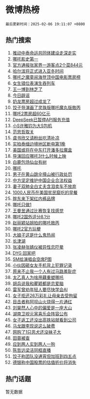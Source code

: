 # 微博热榜

`最后更新时间：2025-02-06 19:11:07 +0800`

## 热门搜索

1. [推动中泰命运共同体建设走深走实](https://m.weibo.cn/search?containerid=100103type%3D1%26t%3D10%26q%3D%23%E6%8E%A8%E5%8A%A8%E4%B8%AD%E6%B3%B0%E5%91%BD%E8%BF%90%E5%85%B1%E5%90%8C%E4%BD%93%E5%BB%BA%E8%AE%BE%E8%B5%B0%E6%B7%B1%E8%B5%B0%E5%AE%9E%23&stream_entry_id=51&isnewpage=1&extparam=seat%3D1%26q%3D%2523%25E6%258E%25A8%25E5%258A%25A8%25E4%25B8%25AD%25E6%25B3%25B0%25E5%2591%25BD%25E8%25BF%2590%25E5%2585%25B1%25E5%2590%258C%25E4%25BD%2593%25E5%25BB%25BA%25E8%25AE%25BE%25E8%25B5%25B0%25E6%25B7%25B1%25E8%25B5%25B0%25E5%25AE%259E%2523%26pos%3D0%26cate%3D10103%26filter_type%3Drealtimehot%26stream_entry_id%3D51%26c_type%3D51%26dgr%3D0%26display_time%3D1738840265%26pre_seqid%3D17388402656960112731552)
1. [哪吒影史第一](https://m.weibo.cn/search?containerid=100103type%3D1%26t%3D10%26q%3D%E5%93%AA%E5%90%92%E5%BD%B1%E5%8F%B2%E7%AC%AC%E4%B8%80&stream_entry_id=31&isnewpage=1&extparam=seat%3D1%26q%3D%25E5%2593%25AA%25E5%2590%2592%25E5%25BD%25B1%25E5%258F%25B2%25E7%25AC%25AC%25E4%25B8%2580%26filter_type%3Drealtimehot%26flag%3D16%26c_type%3D31%26pos%3D0%26cate%3D5001%26realpos%3D1%26band_rank%3D1%26stream_entry_id%3D31%26lcate%3D5001%26dgr%3D0%26display_time%3D1738840265%26pre_seqid%3D17388402656960112731552)
1. [官方通报张家界一游客点2个菜844元](https://m.weibo.cn/search?containerid=100103type%3D1%26t%3D10%26q%3D%23%E5%AE%98%E6%96%B9%E9%80%9A%E6%8A%A5%E5%BC%A0%E5%AE%B6%E7%95%8C%E4%B8%80%E6%B8%B8%E5%AE%A2%E7%82%B92%E4%B8%AA%E8%8F%9C844%E5%85%83%23&stream_entry_id=31&isnewpage=1&extparam=seat%3D1%26q%3D%2523%25E5%25AE%2598%25E6%2596%25B9%25E9%2580%259A%25E6%258A%25A5%25E5%25BC%25A0%25E5%25AE%25B6%25E7%2595%258C%25E4%25B8%2580%25E6%25B8%25B8%25E5%25AE%25A2%25E7%2582%25B92%25E4%25B8%25AA%25E8%258F%259C844%25E5%2585%2583%2523%26filter_type%3Drealtimehot%26flag%3D0%26c_type%3D31%26pos%3D1%26cate%3D5001%26realpos%3D2%26band_rank%3D2%26stream_entry_id%3D31%26lcate%3D5001%26dgr%3D0%26display_time%3D1738840265%26pre_seqid%3D17388402656960112731552)
1. [哈尔滨将正式进入亚冬时间](https://m.weibo.cn/search?containerid=100103type%3D1%26t%3D10%26q%3D%23%E5%93%88%E5%B0%94%E6%BB%A8%E5%B0%86%E6%AD%A3%E5%BC%8F%E8%BF%9B%E5%85%A5%E4%BA%9A%E5%86%AC%E6%97%B6%E9%97%B4%23&stream_entry_id=31&isnewpage=1&extparam=seat%3D1%26q%3D%2523%25E5%2593%2588%25E5%25B0%2594%25E6%25BB%25A8%25E5%25B0%2586%25E6%25AD%25A3%25E5%25BC%258F%25E8%25BF%259B%25E5%2585%25A5%25E4%25BA%259A%25E5%2586%25AC%25E6%2597%25B6%25E9%2597%25B4%2523%26filter_type%3Drealtimehot%26flag%3D0%26c_type%3D31%26pos%3D2%26cate%3D5001%26realpos%3D3%26band_rank%3D3%26stream_entry_id%3D31%26lcate%3D5001%26dgr%3D0%26display_time%3D1738840265%26pre_seqid%3D17388402656960112731552)
1. [哪吒之魔童闹海登顶中国电影票房榜](https://m.weibo.cn/search?containerid=100103type%3D1%26t%3D10%26q%3D%23%E5%93%AA%E5%90%92%E4%B9%8B%E9%AD%94%E7%AB%A5%E9%97%B9%E6%B5%B7%E7%99%BB%E9%A1%B6%E4%B8%AD%E5%9B%BD%E7%94%B5%E5%BD%B1%E7%A5%A8%E6%88%BF%E6%A6%9C%23&stream_entry_id=31&isnewpage=1&extparam=seat%3D1%26q%3D%2523%25E5%2593%25AA%25E5%2590%2592%25E4%25B9%258B%25E9%25AD%2594%25E7%25AB%25A5%25E9%2597%25B9%25E6%25B5%25B7%25E7%2599%25BB%25E9%25A1%25B6%25E4%25B8%25AD%25E5%259B%25BD%25E7%2594%25B5%25E5%25BD%25B1%25E7%25A5%25A8%25E6%2588%25BF%25E6%25A6%259C%2523%26filter_type%3Drealtimehot%26flag%3D16%26c_type%3D31%26pos%3D3%26cate%3D5001%26realpos%3D4%26band_rank%3D4%26stream_entry_id%3D31%26lcate%3D5001%26dgr%3D0%26display_time%3D1738840265%26pre_seqid%3D17388402656960112731552)
1. [女生错位表演生吞列车](https://m.weibo.cn/search?containerid=100103type%3D1%26t%3D10%26q%3D%23%E5%A5%B3%E7%94%9F%E9%94%99%E4%BD%8D%E8%A1%A8%E6%BC%94%E7%94%9F%E5%90%9E%E5%88%97%E8%BD%A6%23&stream_entry_id=31&isnewpage=1&extparam=seat%3D1%26q%3D%2523%25E5%25A5%25B3%25E7%2594%259F%25E9%2594%2599%25E4%25BD%258D%25E8%25A1%25A8%25E6%25BC%2594%25E7%2594%259F%25E5%2590%259E%25E5%2588%2597%25E8%25BD%25A6%2523%26filter_type%3Drealtimehot%26flag%3D0%26c_type%3D31%26pos%3D4%26cate%3D5001%26realpos%3D5%26band_rank%3D5%26stream_entry_id%3D31%26lcate%3D5001%26dgr%3D0%26display_time%3D1738840265%26pre_seqid%3D17388402656960112731552)
1. [王一博到林芝了](https://m.weibo.cn/search?containerid=100103type%3D1%26t%3D10%26q%3D%23%E7%8E%8B%E4%B8%80%E5%8D%9A%E5%88%B0%E6%9E%97%E8%8A%9D%E4%BA%86%23&stream_entry_id=31&isnewpage=1&extparam=seat%3D1%26q%3D%2523%25E7%258E%258B%25E4%25B8%2580%25E5%258D%259A%25E5%2588%25B0%25E6%259E%2597%25E8%258A%259D%25E4%25BA%2586%2523%26filter_type%3Drealtimehot%26flag%3D1%26c_type%3D31%26pos%3D5%26cate%3D5001%26realpos%3D6%26band_rank%3D6%26stream_entry_id%3D31%26lcate%3D5001%26dgr%3D0%26display_time%3D1738840265%26pre_seqid%3D17388402656960112731552)
1. [今日辟谣](https://m.weibo.cn/search?containerid=100103type%3D1%26t%3D10%26q%3D%23%E4%BB%8A%E6%97%A5%E8%BE%9F%E8%B0%A3%23&stream_entry_id=31&isnewpage=1&extparam=seat%3D1%26q%3D%2523%25E4%25BB%258A%25E6%2597%25A5%25E8%25BE%259F%25E8%25B0%25A3%2523%26filter_type%3Drealtimehot%26c_type%3D31%26pos%3D6%26lcate%3D5001%26is_ad_pos%3D1%26band_rank%3D7%26cate%3D5001%26stream_entry_id%3D31%26adid%3D275497%26dgr%3D0%26display_time%3D1738840265%26pre_seqid%3D17388402656960112731552)
1. [奶龙票房超过成龙了](https://m.weibo.cn/search?containerid=100103type%3D1%26t%3D10%26q%3D%E5%A5%B6%E9%BE%99%E7%A5%A8%E6%88%BF%E8%B6%85%E8%BF%87%E6%88%90%E9%BE%99%E4%BA%86&stream_entry_id=31&isnewpage=1&extparam=seat%3D1%26q%3D%25E5%25A5%25B6%25E9%25BE%2599%25E7%25A5%25A8%25E6%2588%25BF%25E8%25B6%2585%25E8%25BF%2587%25E6%2588%2590%25E9%25BE%2599%25E4%25BA%2586%26filter_type%3Drealtimehot%26flag%3D2%26c_type%3D31%26pos%3D7%26cate%3D5001%26realpos%3D7%26band_rank%3D7%26stream_entry_id%3D31%26lcate%3D5001%26dgr%3D0%26display_time%3D1738840265%26pre_seqid%3D17388402656960112731552)
1. [饺子导演画了灵珠版哪吒魔丸版敖丙](https://m.weibo.cn/search?containerid=100103type%3D1%26t%3D10%26q%3D%23%E9%A5%BA%E5%AD%90%E5%AF%BC%E6%BC%94%E7%94%BB%E4%BA%86%E7%81%B5%E7%8F%A0%E7%89%88%E5%93%AA%E5%90%92%E9%AD%94%E4%B8%B8%E7%89%88%E6%95%96%E4%B8%99%23&stream_entry_id=31&isnewpage=1&extparam=seat%3D1%26q%3D%2523%25E9%25A5%25BA%25E5%25AD%2590%25E5%25AF%25BC%25E6%25BC%2594%25E7%2594%25BB%25E4%25BA%2586%25E7%2581%25B5%25E7%258F%25A0%25E7%2589%2588%25E5%2593%25AA%25E5%2590%2592%25E9%25AD%2594%25E4%25B8%25B8%25E7%2589%2588%25E6%2595%2596%25E4%25B8%2599%2523%26filter_type%3Drealtimehot%26flag%3D1%26c_type%3D31%26pos%3D8%26cate%3D5001%26realpos%3D8%26band_rank%3D8%26stream_entry_id%3D31%26lcate%3D5001%26dgr%3D0%26display_time%3D1738840265%26pre_seqid%3D17388402656960112731552)
1. [哪吒2票房超60亿元](https://m.weibo.cn/search?containerid=100103type%3D1%26t%3D10%26q%3D%23%E5%93%AA%E5%90%922%E7%A5%A8%E6%88%BF%E8%B6%8560%E4%BA%BF%E5%85%83%23&stream_entry_id=31&isnewpage=1&extparam=seat%3D1%26q%3D%2523%25E5%2593%25AA%25E5%2590%25922%25E7%25A5%25A8%25E6%2588%25BF%25E8%25B6%258560%25E4%25BA%25BF%25E5%2585%2583%2523%26filter_type%3Drealtimehot%26flag%3D1%26c_type%3D31%26pos%3D9%26cate%3D5001%26realpos%3D9%26band_rank%3D9%26stream_entry_id%3D31%26lcate%3D5001%26dgr%3D0%26display_time%3D1738840265%26pre_seqid%3D17388402656960112731552)
1. [DeepSeek已暂停API服务充值](https://m.weibo.cn/search?containerid=100103type%3D1%26t%3D10%26q%3D%23DeepSeek%E5%B7%B2%E6%9A%82%E5%81%9CAPI%E6%9C%8D%E5%8A%A1%E5%85%85%E5%80%BC%23&stream_entry_id=31&isnewpage=1&extparam=seat%3D1%26q%3D%2523DeepSeek%25E5%25B7%25B2%25E6%259A%2582%25E5%2581%259CAPI%25E6%259C%258D%25E5%258A%25A1%25E5%2585%2585%25E5%2580%25BC%2523%26filter_type%3Drealtimehot%26flag%3D1%26c_type%3D31%26pos%3D10%26cate%3D5001%26realpos%3D10%26band_rank%3D10%26stream_entry_id%3D31%26lcate%3D5001%26dgr%3D0%26display_time%3D1738840265%26pre_seqid%3D17388402656960112731552)
1. [小S许雅钧为大S包机](https://m.weibo.cn/search?containerid=100103type%3D1%26t%3D10%26q%3D%23%E5%B0%8FS%E8%AE%B8%E9%9B%85%E9%92%A7%E4%B8%BA%E5%A4%A7S%E5%8C%85%E6%9C%BA%23&stream_entry_id=31&isnewpage=1&extparam=seat%3D1%26q%3D%2523%25E5%25B0%258FS%25E8%25AE%25B8%25E9%259B%2585%25E9%2592%25A7%25E4%25B8%25BA%25E5%25A4%25A7S%25E5%258C%2585%25E6%259C%25BA%2523%26filter_type%3Drealtimehot%26flag%3D0%26c_type%3D31%26pos%3D11%26cate%3D5001%26realpos%3D11%26band_rank%3D11%26stream_entry_id%3D31%26lcate%3D5001%26dgr%3D0%26display_time%3D1738840265%26pre_seqid%3D17388402656960112731552)
1. [范思哲取关](https://m.weibo.cn/search?containerid=100103type%3D1%26t%3D10%26q%3D%E8%8C%83%E6%80%9D%E5%93%B2%E5%8F%96%E5%85%B3&stream_entry_id=31&isnewpage=1&extparam=seat%3D1%26q%3D%25E8%258C%2583%25E6%2580%259D%25E5%2593%25B2%25E5%258F%2596%25E5%2585%25B3%26filter_type%3Drealtimehot%26flag%3D1%26c_type%3D31%26pos%3D12%26cate%3D5001%26realpos%3D12%26band_rank%3D12%26stream_entry_id%3D31%26lcate%3D5001%26dgr%3D0%26display_time%3D1738840265%26pre_seqid%3D17388402656960112731552)
1. [虞书欣又请粉丝吃清补凉](https://m.weibo.cn/search?containerid=100103type%3D1%26t%3D10%26q%3D%23%E8%99%9E%E4%B9%A6%E6%AC%A3%E5%8F%88%E8%AF%B7%E7%B2%89%E4%B8%9D%E5%90%83%E6%B8%85%E8%A1%A5%E5%87%89%23&stream_entry_id=31&isnewpage=1&extparam=seat%3D1%26q%3D%2523%25E8%2599%259E%25E4%25B9%25A6%25E6%25AC%25A3%25E5%258F%2588%25E8%25AF%25B7%25E7%25B2%2589%25E4%25B8%259D%25E5%2590%2583%25E6%25B8%2585%25E8%25A1%25A5%25E5%2587%2589%2523%26filter_type%3Drealtimehot%26flag%3D1%26c_type%3D31%26pos%3D13%26cate%3D5001%26realpos%3D13%26band_rank%3D13%26stream_entry_id%3D31%26lcate%3D5001%26dgr%3D0%26display_time%3D1738840265%26pre_seqid%3D17388402656960112731552)
1. [实拍泰缅边境地区断电第1晚](https://m.weibo.cn/search?containerid=100103type%3D1%26t%3D10%26q%3D%23%E5%AE%9E%E6%8B%8D%E6%B3%B0%E7%BC%85%E8%BE%B9%E5%A2%83%E5%9C%B0%E5%8C%BA%E6%96%AD%E7%94%B5%E7%AC%AC1%E6%99%9A%23&stream_entry_id=31&isnewpage=1&extparam=seat%3D1%26q%3D%2523%25E5%25AE%259E%25E6%258B%258D%25E6%25B3%25B0%25E7%25BC%2585%25E8%25BE%25B9%25E5%25A2%2583%25E5%259C%25B0%25E5%258C%25BA%25E6%2596%25AD%25E7%2594%25B5%25E7%25AC%25AC1%25E6%2599%259A%2523%26filter_type%3Drealtimehot%26flag%3D0%26c_type%3D31%26pos%3D14%26cate%3D5001%26realpos%3D14%26band_rank%3D14%26stream_entry_id%3D31%26lcate%3D5001%26dgr%3D0%26display_time%3D1738840265%26pre_seqid%3D17388402656960112731552)
1. [美国或将在中东打开潘多拉魔盒](https://m.weibo.cn/search?containerid=100103type%3D1%26t%3D10%26q%3D%23%E7%BE%8E%E5%9B%BD%E6%88%96%E5%B0%86%E5%9C%A8%E4%B8%AD%E4%B8%9C%E6%89%93%E5%BC%80%E6%BD%98%E5%A4%9A%E6%8B%89%E9%AD%94%E7%9B%92%23&stream_entry_id=31&isnewpage=1&extparam=seat%3D1%26q%3D%2523%25E7%25BE%258E%25E5%259B%25BD%25E6%2588%2596%25E5%25B0%2586%25E5%259C%25A8%25E4%25B8%25AD%25E4%25B8%259C%25E6%2589%2593%25E5%25BC%2580%25E6%25BD%2598%25E5%25A4%259A%25E6%258B%2589%25E9%25AD%2594%25E7%259B%2592%2523%26filter_type%3Drealtimehot%26flag%3D0%26c_type%3D31%26pos%3D15%26cate%3D5001%26realpos%3D15%26band_rank%3D15%26stream_entry_id%3D31%26lcate%3D5001%26dgr%3D0%26display_time%3D1738840265%26pre_seqid%3D17388402656960112731552)
1. [导演回应哪吒3什么时候上映](https://m.weibo.cn/search?containerid=100103type%3D1%26t%3D10%26q%3D%23%E5%AF%BC%E6%BC%94%E5%9B%9E%E5%BA%94%E5%93%AA%E5%90%923%E4%BB%80%E4%B9%88%E6%97%B6%E5%80%99%E4%B8%8A%E6%98%A0%23&stream_entry_id=31&isnewpage=1&extparam=seat%3D1%26q%3D%2523%25E5%25AF%25BC%25E6%25BC%2594%25E5%259B%259E%25E5%25BA%2594%25E5%2593%25AA%25E5%2590%25923%25E4%25BB%2580%25E4%25B9%2588%25E6%2597%25B6%25E5%2580%2599%25E4%25B8%258A%25E6%2598%25A0%2523%26filter_type%3Drealtimehot%26flag%3D0%26c_type%3D31%26pos%3D16%26cate%3D5001%26realpos%3D16%26band_rank%3D16%26stream_entry_id%3D31%26lcate%3D5001%26dgr%3D0%26display_time%3D1738840265%26pre_seqid%3D17388402656960112731552)
1. [白鹿包场仙台有树](https://m.weibo.cn/search?containerid=100103type%3D1%26t%3D10%26q%3D%23%E7%99%BD%E9%B9%BF%E5%8C%85%E5%9C%BA%E4%BB%99%E5%8F%B0%E6%9C%89%E6%A0%91%23&stream_entry_id=31&isnewpage=1&extparam=seat%3D1%26q%3D%2523%25E7%2599%25BD%25E9%25B9%25BF%25E5%258C%2585%25E5%259C%25BA%25E4%25BB%2599%25E5%258F%25B0%25E6%259C%2589%25E6%25A0%2591%2523%26filter_type%3Drealtimehot%26flag%3D1%26c_type%3D31%26pos%3D17%26cate%3D5001%26realpos%3D17%26band_rank%3D17%26stream_entry_id%3D31%26lcate%3D5001%26dgr%3D0%26display_time%3D1738840265%26pre_seqid%3D17388402656960112731552)
1. [哪吒](https://m.weibo.cn/search?containerid=100103type%3D1%26t%3D10%26q%3D%E5%93%AA%E5%90%92&stream_entry_id=31&isnewpage=1&extparam=seat%3D1%26q%3D%25E5%2593%25AA%25E5%2590%2592%26filter_type%3Drealtimehot%26flag%3D1%26c_type%3D31%26pos%3D18%26cate%3D5001%26realpos%3D18%26band_rank%3D18%26stream_entry_id%3D31%26lcate%3D5001%26dgr%3D0%26display_time%3D1738840265%26pre_seqid%3D17388402656960112731552)
1. [男子在黄山跳伞撞山被行政处罚](https://m.weibo.cn/search?containerid=100103type%3D1%26t%3D10%26q%3D%23%E7%94%B7%E5%AD%90%E5%9C%A8%E9%BB%84%E5%B1%B1%E8%B7%B3%E4%BC%9E%E6%92%9E%E5%B1%B1%E8%A2%AB%E8%A1%8C%E6%94%BF%E5%A4%84%E7%BD%9A%23&stream_entry_id=31&isnewpage=1&extparam=seat%3D1%26q%3D%2523%25E7%2594%25B7%25E5%25AD%2590%25E5%259C%25A8%25E9%25BB%2584%25E5%25B1%25B1%25E8%25B7%25B3%25E4%25BC%259E%25E6%2592%259E%25E5%25B1%25B1%25E8%25A2%25AB%25E8%25A1%258C%25E6%2594%25BF%25E5%25A4%2584%25E7%25BD%259A%2523%26filter_type%3Drealtimehot%26flag%3D1%26c_type%3D31%26pos%3D19%26cate%3D5001%26realpos%3D19%26band_rank%3D19%26stream_entry_id%3D31%26lcate%3D5001%26dgr%3D0%26display_time%3D1738840265%26pre_seqid%3D17388402656960112731552)
1. [中方坚定维护中国企业合法权益](https://m.weibo.cn/search?containerid=100103type%3D1%26t%3D10%26q%3D%23%E4%B8%AD%E6%96%B9%E5%9D%9A%E5%AE%9A%E7%BB%B4%E6%8A%A4%E4%B8%AD%E5%9B%BD%E4%BC%81%E4%B8%9A%E5%90%88%E6%B3%95%E6%9D%83%E7%9B%8A%23&stream_entry_id=31&isnewpage=1&extparam=seat%3D1%26q%3D%2523%25E4%25B8%25AD%25E6%2596%25B9%25E5%259D%259A%25E5%25AE%259A%25E7%25BB%25B4%25E6%258A%25A4%25E4%25B8%25AD%25E5%259B%25BD%25E4%25BC%2581%25E4%25B8%259A%25E5%2590%2588%25E6%25B3%2595%25E6%259D%2583%25E7%259B%258A%2523%26filter_type%3Drealtimehot%26flag%3D1%26c_type%3D31%26pos%3D20%26cate%3D5001%26realpos%3D20%26band_rank%3D20%26stream_entry_id%3D31%26lcate%3D5001%26dgr%3D0%26display_time%3D1738840265%26pre_seqid%3D17388402656960112731552)
1. [妻子双肺全白丈夫含泪卖车不放弃](https://m.weibo.cn/search?containerid=100103type%3D1%26t%3D10%26q%3D%23%E5%A6%BB%E5%AD%90%E5%8F%8C%E8%82%BA%E5%85%A8%E7%99%BD%E4%B8%88%E5%A4%AB%E5%90%AB%E6%B3%AA%E5%8D%96%E8%BD%A6%E4%B8%8D%E6%94%BE%E5%BC%83%23&stream_entry_id=31&isnewpage=1&extparam=seat%3D1%26q%3D%2523%25E5%25A6%25BB%25E5%25AD%2590%25E5%258F%258C%25E8%2582%25BA%25E5%2585%25A8%25E7%2599%25BD%25E4%25B8%2588%25E5%25A4%25AB%25E5%2590%25AB%25E6%25B3%25AA%25E5%258D%2596%25E8%25BD%25A6%25E4%25B8%258D%25E6%2594%25BE%25E5%25BC%2583%2523%26filter_type%3Drealtimehot%26flag%3D0%26c_type%3D31%26pos%3D21%26cate%3D5001%26realpos%3D21%26band_rank%3D21%26stream_entry_id%3D31%26lcate%3D5001%26dgr%3D0%26display_time%3D1738840265%26pre_seqid%3D17388402656960112731552)
1. [1000人民币在美国贫民窟吃的早餐](https://m.weibo.cn/search?containerid=100103type%3D1%26t%3D10%26q%3D1000%E4%BA%BA%E6%B0%91%E5%B8%81%E5%9C%A8%E7%BE%8E%E5%9B%BD%E8%B4%AB%E6%B0%91%E7%AA%9F%E5%90%83%E7%9A%84%E6%97%A9%E9%A4%90&stream_entry_id=31&isnewpage=1&extparam=seat%3D1%26q%3D1000%25E4%25BA%25BA%25E6%25B0%2591%25E5%25B8%2581%25E5%259C%25A8%25E7%25BE%258E%25E5%259B%25BD%25E8%25B4%25AB%25E6%25B0%2591%25E7%25AA%259F%25E5%2590%2583%25E7%259A%2584%25E6%2597%25A9%25E9%25A4%2590%26filter_type%3Drealtimehot%26flag%3D0%26c_type%3D31%26pos%3D22%26cate%3D5001%26realpos%3D22%26band_rank%3D22%26stream_entry_id%3D31%26lcate%3D5001%26dgr%3D0%26display_time%3D1738840265%26pre_seqid%3D17388402656960112731552)
1. [胖东来下架红内裤品牌](https://m.weibo.cn/search?containerid=100103type%3D1%26t%3D10%26q%3D%23%E8%83%96%E4%B8%9C%E6%9D%A5%E4%B8%8B%E6%9E%B6%E7%BA%A2%E5%86%85%E8%A3%A4%E5%93%81%E7%89%8C%23&stream_entry_id=31&isnewpage=1&extparam=seat%3D1%26q%3D%2523%25E8%2583%2596%25E4%25B8%259C%25E6%259D%25A5%25E4%25B8%258B%25E6%259E%25B6%25E7%25BA%25A2%25E5%2586%2585%25E8%25A3%25A4%25E5%2593%2581%25E7%2589%258C%2523%26filter_type%3Drealtimehot%26flag%3D0%26c_type%3D31%26pos%3D23%26cate%3D5001%26realpos%3D23%26band_rank%3D23%26stream_entry_id%3D31%26lcate%3D5001%26dgr%3D0%26display_time%3D1738840265%26pre_seqid%3D17388402656960112731552)
1. [哪吒只做1](https://m.weibo.cn/search?containerid=100103type%3D1%26t%3D10%26q%3D%E5%93%AA%E5%90%92%E5%8F%AA%E5%81%9A1&stream_entry_id=31&isnewpage=1&extparam=seat%3D1%26q%3D%25E5%2593%25AA%25E5%2590%2592%25E5%258F%25AA%25E5%2581%259A1%26filter_type%3Drealtimehot%26flag%3D0%26c_type%3D31%26pos%3D24%26cate%3D5001%26realpos%3D24%26band_rank%3D24%26stream_entry_id%3D31%26lcate%3D5001%26dgr%3D0%26display_time%3D1738840265%26pre_seqid%3D17388402656960112731552)
1. [王曼昱通过比赛恢复找感觉](https://m.weibo.cn/search?containerid=100103type%3D1%26t%3D10%26q%3D%23%E7%8E%8B%E6%9B%BC%E6%98%B1%E9%80%9A%E8%BF%87%E6%AF%94%E8%B5%9B%E6%81%A2%E5%A4%8D%E6%89%BE%E6%84%9F%E8%A7%89%23&stream_entry_id=31&isnewpage=1&extparam=seat%3D1%26q%3D%2523%25E7%258E%258B%25E6%259B%25BC%25E6%2598%25B1%25E9%2580%259A%25E8%25BF%2587%25E6%25AF%2594%25E8%25B5%259B%25E6%2581%25A2%25E5%25A4%258D%25E6%2589%25BE%25E6%2584%259F%25E8%25A7%2589%2523%26filter_type%3Drealtimehot%26flag%3D0%26c_type%3D31%26pos%3D25%26cate%3D5001%26realpos%3D25%26band_rank%3D25%26stream_entry_id%3D31%26lcate%3D5001%26dgr%3D0%26display_time%3D1738840265%26pre_seqid%3D17388402656960112731552)
1. [哪吒2国外评分8.1分](https://m.weibo.cn/search?containerid=100103type%3D1%26t%3D10%26q%3D%23%E5%93%AA%E5%90%922%E5%9B%BD%E5%A4%96%E8%AF%84%E5%88%868.1%E5%88%86%23&stream_entry_id=31&isnewpage=1&extparam=seat%3D1%26q%3D%2523%25E5%2593%25AA%25E5%2590%25922%25E5%259B%25BD%25E5%25A4%2596%25E8%25AF%2584%25E5%2588%25868.1%25E5%2588%2586%2523%26filter_type%3Drealtimehot%26flag%3D1%26c_type%3D31%26pos%3D26%26cate%3D5001%26realpos%3D26%26band_rank%3D26%26stream_entry_id%3D31%26lcate%3D5001%26dgr%3D0%26display_time%3D1738840265%26pre_seqid%3D17388402656960112731552)
1. [赵丽颖站姐拍的哪吒敖丙](https://m.weibo.cn/search?containerid=100103type%3D1%26t%3D10%26q%3D%23%E8%B5%B5%E4%B8%BD%E9%A2%96%E7%AB%99%E5%A7%90%E6%8B%8D%E7%9A%84%E5%93%AA%E5%90%92%E6%95%96%E4%B8%99%23&stream_entry_id=31&isnewpage=1&extparam=seat%3D1%26q%3D%2523%25E8%25B5%25B5%25E4%25B8%25BD%25E9%25A2%2596%25E7%25AB%2599%25E5%25A7%2590%25E6%258B%258D%25E7%259A%2584%25E5%2593%25AA%25E5%2590%2592%25E6%2595%2596%25E4%25B8%2599%2523%26filter_type%3Drealtimehot%26flag%3D1%26c_type%3D31%26pos%3D27%26cate%3D5001%26realpos%3D27%26band_rank%3D27%26stream_entry_id%3D31%26lcate%3D5001%26dgr%3D0%26display_time%3D1738840265%26pre_seqid%3D17388402656960112731552)
1. [哪吒2官方玩梗](https://m.weibo.cn/search?containerid=100103type%3D1%26t%3D10%26q%3D%23%E5%93%AA%E5%90%922%E5%AE%98%E6%96%B9%E7%8E%A9%E6%A2%97%23&stream_entry_id=31&isnewpage=1&extparam=seat%3D1%26q%3D%2523%25E5%2593%25AA%25E5%2590%25922%25E5%25AE%2598%25E6%2596%25B9%25E7%258E%25A9%25E6%25A2%2597%2523%26filter_type%3Drealtimehot%26flag%3D0%26c_type%3D31%26pos%3D28%26cate%3D5001%26realpos%3D28%26band_rank%3D28%26stream_entry_id%3D31%26lcate%3D5001%26dgr%3D0%26display_time%3D1738840265%26pre_seqid%3D17388402656960112731552)
1. [大娘子这是什么鬼热闹](https://m.weibo.cn/search?containerid=100103type%3D1%26t%3D10%26q%3D%E5%A4%A7%E5%A8%98%E5%AD%90%E8%BF%99%E6%98%AF%E4%BB%80%E4%B9%88%E9%AC%BC%E7%83%AD%E9%97%B9&stream_entry_id=31&isnewpage=1&extparam=seat%3D1%26q%3D%25E5%25A4%25A7%25E5%25A8%2598%25E5%25AD%2590%25E8%25BF%2599%25E6%2598%25AF%25E4%25BB%2580%25E4%25B9%2588%25E9%25AC%25BC%25E7%2583%25AD%25E9%2597%25B9%26filter_type%3Drealtimehot%26flag%3D1%26c_type%3D31%26pos%3D29%26cate%3D5001%26realpos%3D29%26band_rank%3D29%26stream_entry_id%3D31%26lcate%3D5001%26dgr%3D0%26display_time%3D1738840265%26pre_seqid%3D17388402656960112731552)
1. [长津湖](https://m.weibo.cn/search?containerid=100103type%3D1%26t%3D10%26q%3D%E9%95%BF%E6%B4%A5%E6%B9%96&stream_entry_id=31&isnewpage=1&extparam=seat%3D1%26q%3D%25E9%2595%25BF%25E6%25B4%25A5%25E6%25B9%2596%26filter_type%3Drealtimehot%26flag%3D0%26c_type%3D31%26pos%3D30%26cate%3D5001%26realpos%3D30%26band_rank%3D30%26stream_entry_id%3D31%26lcate%3D5001%26dgr%3D0%26display_time%3D1738840265%26pre_seqid%3D17388402656960112731552)
1. [张凌赫张婧仪被异性恋吓晕](https://m.weibo.cn/search?containerid=100103type%3D1%26t%3D10%26q%3D%23%E5%BC%A0%E5%87%8C%E8%B5%AB%E5%BC%A0%E5%A9%A7%E4%BB%AA%E8%A2%AB%E5%BC%82%E6%80%A7%E6%81%8B%E5%90%93%E6%99%95%23&stream_entry_id=31&isnewpage=1&extparam=seat%3D1%26q%3D%2523%25E5%25BC%25A0%25E5%2587%258C%25E8%25B5%25AB%25E5%25BC%25A0%25E5%25A9%25A7%25E4%25BB%25AA%25E8%25A2%25AB%25E5%25BC%2582%25E6%2580%25A7%25E6%2581%258B%25E5%2590%2593%25E6%2599%2595%2523%26filter_type%3Drealtimehot%26flag%3D0%26c_type%3D31%26pos%3D31%26cate%3D5001%26realpos%3D31%26band_rank%3D31%26stream_entry_id%3D31%26lcate%3D5001%26dgr%3D0%26display_time%3D1738840265%26pre_seqid%3D17388402656960112731552)
1. [DYG 回家吧](https://m.weibo.cn/search?containerid=100103type%3D1%26t%3D10%26q%3DDYG+%E5%9B%9E%E5%AE%B6%E5%90%A7&stream_entry_id=31&isnewpage=1&extparam=seat%3D1%26q%3DDYG%2520%25E5%259B%259E%25E5%25AE%25B6%25E5%2590%25A7%26filter_type%3Drealtimehot%26flag%3D1%26c_type%3D31%26pos%3D32%26cate%3D5001%26realpos%3D32%26band_rank%3D32%26stream_entry_id%3D31%26lcate%3D5001%26dgr%3D0%26display_time%3D1738840265%26pre_seqid%3D17388402656960112731552)
1. [SM给演唱会空席P图](https://m.weibo.cn/search?containerid=100103type%3D1%26t%3D10%26q%3D%23SM%E7%BB%99%E6%BC%94%E5%94%B1%E4%BC%9A%E7%A9%BA%E5%B8%ADP%E5%9B%BE%23&stream_entry_id=31&isnewpage=1&extparam=seat%3D1%26q%3D%2523SM%25E7%25BB%2599%25E6%25BC%2594%25E5%2594%25B1%25E4%25BC%259A%25E7%25A9%25BA%25E5%25B8%25ADP%25E5%259B%25BE%2523%26filter_type%3Drealtimehot%26flag%3D1%26c_type%3D31%26pos%3D33%26cate%3D5001%26realpos%3D33%26band_rank%3D33%26stream_entry_id%3D31%26lcate%3D5001%26dgr%3D0%26display_time%3D1738840265%26pre_seqid%3D17388402656960112731552)
1. [小伙因砸女友手机背上犯罪记录](https://m.weibo.cn/search?containerid=100103type%3D1%26t%3D10%26q%3D%23%E5%B0%8F%E4%BC%99%E5%9B%A0%E7%A0%B8%E5%A5%B3%E5%8F%8B%E6%89%8B%E6%9C%BA%E8%83%8C%E4%B8%8A%E7%8A%AF%E7%BD%AA%E8%AE%B0%E5%BD%95%23&stream_entry_id=31&isnewpage=1&extparam=seat%3D1%26q%3D%2523%25E5%25B0%258F%25E4%25BC%2599%25E5%259B%25A0%25E7%25A0%25B8%25E5%25A5%25B3%25E5%258F%258B%25E6%2589%258B%25E6%259C%25BA%25E8%2583%258C%25E4%25B8%258A%25E7%258A%25AF%25E7%25BD%25AA%25E8%25AE%25B0%25E5%25BD%2595%2523%26filter_type%3Drealtimehot%26flag%3D0%26c_type%3D31%26pos%3D34%26cate%3D5001%26realpos%3D34%26band_rank%3D34%26stream_entry_id%3D31%26lcate%3D5001%26dgr%3D0%26display_time%3D1738840265%26pre_seqid%3D17388402656960112731552)
1. [原来不止我一个人有过马路羞耻症](https://m.weibo.cn/search?containerid=100103type%3D1%26t%3D10%26q%3D%23%E5%8E%9F%E6%9D%A5%E4%B8%8D%E6%AD%A2%E6%88%91%E4%B8%80%E4%B8%AA%E4%BA%BA%E6%9C%89%E8%BF%87%E9%A9%AC%E8%B7%AF%E7%BE%9E%E8%80%BB%E7%97%87%23&stream_entry_id=31&isnewpage=1&extparam=seat%3D1%26q%3D%2523%25E5%258E%259F%25E6%259D%25A5%25E4%25B8%258D%25E6%25AD%25A2%25E6%2588%2591%25E4%25B8%2580%25E4%25B8%25AA%25E4%25BA%25BA%25E6%259C%2589%25E8%25BF%2587%25E9%25A9%25AC%25E8%25B7%25AF%25E7%25BE%259E%25E8%2580%25BB%25E7%2597%2587%2523%26filter_type%3Drealtimehot%26flag%3D1%26c_type%3D31%26pos%3D35%26cate%3D5001%26realpos%3D35%26band_rank%3D35%26stream_entry_id%3D31%26lcate%3D5001%26dgr%3D0%26display_time%3D1738840265%26pre_seqid%3D17388402656960112731552)
1. [太乙真人为啥用藕重塑哪吒](https://m.weibo.cn/search?containerid=100103type%3D1%26t%3D10%26q%3D%23%E5%A4%AA%E4%B9%99%E7%9C%9F%E4%BA%BA%E4%B8%BA%E5%95%A5%E7%94%A8%E8%97%95%E9%87%8D%E5%A1%91%E5%93%AA%E5%90%92%23&stream_entry_id=31&isnewpage=1&extparam=seat%3D1%26q%3D%2523%25E5%25A4%25AA%25E4%25B9%2599%25E7%259C%259F%25E4%25BA%25BA%25E4%25B8%25BA%25E5%2595%25A5%25E7%2594%25A8%25E8%2597%2595%25E9%2587%258D%25E5%25A1%2591%25E5%2593%25AA%25E5%2590%2592%2523%26filter_type%3Drealtimehot%26flag%3D1%26c_type%3D31%26pos%3D36%26cate%3D5001%26realpos%3D36%26band_rank%3D36%26stream_entry_id%3D31%26lcate%3D5001%26dgr%3D0%26display_time%3D1738840265%26pre_seqid%3D17388402656960112731552)
1. [胡兵说我和瞿颖都是恋爱脑](https://m.weibo.cn/search?containerid=100103type%3D1%26t%3D10%26q%3D%E8%83%A1%E5%85%B5%E8%AF%B4%E6%88%91%E5%92%8C%E7%9E%BF%E9%A2%96%E9%83%BD%E6%98%AF%E6%81%8B%E7%88%B1%E8%84%91&stream_entry_id=31&isnewpage=1&extparam=seat%3D1%26q%3D%25E8%2583%25A1%25E5%2585%25B5%25E8%25AF%25B4%25E6%2588%2591%25E5%2592%258C%25E7%259E%25BF%25E9%25A2%2596%25E9%2583%25BD%25E6%2598%25AF%25E6%2581%258B%25E7%2588%25B1%25E8%2584%2591%26filter_type%3Drealtimehot%26flag%3D0%26c_type%3D31%26pos%3D37%26cate%3D5001%26realpos%3D37%26band_rank%3D37%26stream_entry_id%3D31%26lcate%3D5001%26dgr%3D0%26display_time%3D1738840265%26pre_seqid%3D17388402656960112731552)
1. [雷军曾劝年轻人要尽快学会AI](https://m.weibo.cn/search?containerid=100103type%3D1%26t%3D10%26q%3D%23%E9%9B%B7%E5%86%9B%E6%9B%BE%E5%8A%9D%E5%B9%B4%E8%BD%BB%E4%BA%BA%E8%A6%81%E5%B0%BD%E5%BF%AB%E5%AD%A6%E4%BC%9AAI%23&stream_entry_id=31&isnewpage=1&extparam=seat%3D1%26q%3D%2523%25E9%259B%25B7%25E5%2586%259B%25E6%259B%25BE%25E5%258A%259D%25E5%25B9%25B4%25E8%25BD%25BB%25E4%25BA%25BA%25E8%25A6%2581%25E5%25B0%25BD%25E5%25BF%25AB%25E5%25AD%25A6%25E4%25BC%259AAI%2523%26filter_type%3Drealtimehot%26flag%3D0%26c_type%3D31%26pos%3D38%26cate%3D5001%26realpos%3D38%26band_rank%3D38%26stream_entry_id%3D31%26lcate%3D5001%26dgr%3D0%26display_time%3D1738840265%26pre_seqid%3D17388402656960112731552)
1. [女子拒还26万彩礼让母亲去受拘留](https://m.weibo.cn/search?containerid=100103type%3D1%26t%3D10%26q%3D%23%E5%A5%B3%E5%AD%90%E6%8B%92%E8%BF%9826%E4%B8%87%E5%BD%A9%E7%A4%BC%E8%AE%A9%E6%AF%8D%E4%BA%B2%E5%8E%BB%E5%8F%97%E6%8B%98%E7%95%99%23&stream_entry_id=31&isnewpage=1&extparam=seat%3D1%26q%3D%2523%25E5%25A5%25B3%25E5%25AD%2590%25E6%258B%2592%25E8%25BF%259826%25E4%25B8%2587%25E5%25BD%25A9%25E7%25A4%25BC%25E8%25AE%25A9%25E6%25AF%258D%25E4%25BA%25B2%25E5%258E%25BB%25E5%258F%2597%25E6%258B%2598%25E7%2595%2599%2523%26filter_type%3Drealtimehot%26flag%3D0%26c_type%3D31%26pos%3D39%26cate%3D5001%26realpos%3D39%26band_rank%3D39%26stream_entry_id%3D31%26lcate%3D5001%26dgr%3D0%26display_time%3D1738840265%26pre_seqid%3D17388402656960112731552)
1. [目击者称阿坝山火烧得一片通红](https://m.weibo.cn/search?containerid=100103type%3D1%26t%3D10%26q%3D%23%E7%9B%AE%E5%87%BB%E8%80%85%E7%A7%B0%E9%98%BF%E5%9D%9D%E5%B1%B1%E7%81%AB%E7%83%A7%E5%BE%97%E4%B8%80%E7%89%87%E9%80%9A%E7%BA%A2%23&stream_entry_id=31&isnewpage=1&extparam=seat%3D1%26q%3D%2523%25E7%259B%25AE%25E5%2587%25BB%25E8%2580%2585%25E7%25A7%25B0%25E9%2598%25BF%25E5%259D%259D%25E5%25B1%25B1%25E7%2581%25AB%25E7%2583%25A7%25E5%25BE%2597%25E4%25B8%2580%25E7%2589%2587%25E9%2580%259A%25E7%25BA%25A2%2523%26filter_type%3Drealtimehot%26flag%3D1%26c_type%3D31%26pos%3D40%26cate%3D5001%26realpos%3D40%26band_rank%3D40%26stream_entry_id%3D31%26lcate%3D5001%26dgr%3D0%26display_time%3D1738840265%26pre_seqid%3D17388402656960112731552)
1. [刘昊然人心中的偏爱是一座大山](https://m.weibo.cn/search?containerid=100103type%3D1%26t%3D10%26q%3D%E5%88%98%E6%98%8A%E7%84%B6%E4%BA%BA%E5%BF%83%E4%B8%AD%E7%9A%84%E5%81%8F%E7%88%B1%E6%98%AF%E4%B8%80%E5%BA%A7%E5%A4%A7%E5%B1%B1&stream_entry_id=31&isnewpage=1&extparam=seat%3D1%26q%3D%25E5%2588%2598%25E6%2598%258A%25E7%2584%25B6%25E4%25BA%25BA%25E5%25BF%2583%25E4%25B8%25AD%25E7%259A%2584%25E5%2581%258F%25E7%2588%25B1%25E6%2598%25AF%25E4%25B8%2580%25E5%25BA%25A7%25E5%25A4%25A7%25E5%25B1%25B1%26filter_type%3Drealtimehot%26flag%3D1%26c_type%3D31%26pos%3D41%26cate%3D5001%26realpos%3D41%26band_rank%3D41%26stream_entry_id%3D31%26lcate%3D5001%26dgr%3D0%26display_time%3D1738840265%26pre_seqid%3D17388402656960112731552)
1. [湖南卫视元宵喜乐会阵容公布](https://m.weibo.cn/search?containerid=100103type%3D1%26t%3D10%26q%3D%23%E6%B9%96%E5%8D%97%E5%8D%AB%E8%A7%86%E5%85%83%E5%AE%B5%E5%96%9C%E4%B9%90%E4%BC%9A%E9%98%B5%E5%AE%B9%E5%85%AC%E5%B8%83%23&stream_entry_id=31&isnewpage=1&extparam=seat%3D1%26q%3D%2523%25E6%25B9%2596%25E5%258D%2597%25E5%258D%25AB%25E8%25A7%2586%25E5%2585%2583%25E5%25AE%25B5%25E5%2596%259C%25E4%25B9%2590%25E4%25BC%259A%25E9%2598%25B5%25E5%25AE%25B9%25E5%2585%25AC%25E5%25B8%2583%2523%26filter_type%3Drealtimehot%26flag%3D1%26c_type%3D31%26pos%3D42%26cate%3D5001%26realpos%3D42%26band_rank%3D42%26stream_entry_id%3D31%26lcate%3D5001%26dgr%3D0%26display_time%3D1738840265%26pre_seqid%3D17388402656960112731552)
1. [女子返工还没出高铁站就看到公司](https://m.weibo.cn/search?containerid=100103type%3D1%26t%3D10%26q%3D%23%E5%A5%B3%E5%AD%90%E8%BF%94%E5%B7%A5%E8%BF%98%E6%B2%A1%E5%87%BA%E9%AB%98%E9%93%81%E7%AB%99%E5%B0%B1%E7%9C%8B%E5%88%B0%E5%85%AC%E5%8F%B8%23&stream_entry_id=31&isnewpage=1&extparam=seat%3D1%26q%3D%2523%25E5%25A5%25B3%25E5%25AD%2590%25E8%25BF%2594%25E5%25B7%25A5%25E8%25BF%2598%25E6%25B2%25A1%25E5%2587%25BA%25E9%25AB%2598%25E9%2593%2581%25E7%25AB%2599%25E5%25B0%25B1%25E7%259C%258B%25E5%2588%25B0%25E5%2585%25AC%25E5%258F%25B8%2523%26filter_type%3Drealtimehot%26flag%3D0%26c_type%3D31%26pos%3D43%26cate%3D5001%26realpos%3D43%26band_rank%3D43%26stream_entry_id%3D31%26lcate%3D5001%26dgr%3D0%26display_time%3D1738840265%26pre_seqid%3D17388402656960112731552)
1. [马龙跟李现说这么破费](https://m.weibo.cn/search?containerid=100103type%3D1%26t%3D10%26q%3D%E9%A9%AC%E9%BE%99%E8%B7%9F%E6%9D%8E%E7%8E%B0%E8%AF%B4%E8%BF%99%E4%B9%88%E7%A0%B4%E8%B4%B9&stream_entry_id=31&isnewpage=1&extparam=seat%3D1%26q%3D%25E9%25A9%25AC%25E9%25BE%2599%25E8%25B7%259F%25E6%259D%258E%25E7%258E%25B0%25E8%25AF%25B4%25E8%25BF%2599%25E4%25B9%2588%25E7%25A0%25B4%25E8%25B4%25B9%26filter_type%3Drealtimehot%26flag%3D1%26c_type%3D31%26pos%3D44%26cate%3D5001%26realpos%3D44%26band_rank%3D44%26stream_entry_id%3D31%26lcate%3D5001%26dgr%3D0%26display_time%3D1738840265%26pre_seqid%3D17388402656960112731552)
1. [网购了1只恶犬还没袜子大](https://m.weibo.cn/search?containerid=100103type%3D1%26t%3D10%26q%3D%23%E7%BD%91%E8%B4%AD%E4%BA%861%E5%8F%AA%E6%81%B6%E7%8A%AC%E8%BF%98%E6%B2%A1%E8%A2%9C%E5%AD%90%E5%A4%A7%23&stream_entry_id=31&isnewpage=1&extparam=seat%3D1%26q%3D%2523%25E7%25BD%2591%25E8%25B4%25AD%25E4%25BA%25861%25E5%258F%25AA%25E6%2581%25B6%25E7%258A%25AC%25E8%25BF%2598%25E6%25B2%25A1%25E8%25A2%259C%25E5%25AD%2590%25E5%25A4%25A7%2523%26filter_type%3Drealtimehot%26flag%3D0%26c_type%3D31%26pos%3D45%26cate%3D5001%26realpos%3D45%26band_rank%3D45%26stream_entry_id%3D31%26lcate%3D5001%26dgr%3D0%26display_time%3D1738840265%26pre_seqid%3D17388402656960112731552)
1. [田蓉被查](https://m.weibo.cn/search?containerid=100103type%3D1%26t%3D10%26q%3D%23%E7%94%B0%E8%93%89%E8%A2%AB%E6%9F%A5%23&stream_entry_id=31&isnewpage=1&extparam=seat%3D1%26q%3D%2523%25E7%2594%25B0%25E8%2593%2589%25E8%25A2%25AB%25E6%259F%25A5%2523%26filter_type%3Drealtimehot%26flag%3D1%26c_type%3D31%26pos%3D46%26cate%3D5001%26realpos%3D46%26band_rank%3D46%26stream_entry_id%3D31%26lcate%3D5001%26dgr%3D0%26display_time%3D1738840265%26pre_seqid%3D17388402656960112731552)
1. [应到两人实到两人一狗](https://m.weibo.cn/search?containerid=100103type%3D1%26t%3D10%26q%3D%E5%BA%94%E5%88%B0%E4%B8%A4%E4%BA%BA%E5%AE%9E%E5%88%B0%E4%B8%A4%E4%BA%BA%E4%B8%80%E7%8B%97&stream_entry_id=31&isnewpage=1&extparam=seat%3D1%26q%3D%25E5%25BA%2594%25E5%2588%25B0%25E4%25B8%25A4%25E4%25BA%25BA%25E5%25AE%259E%25E5%2588%25B0%25E4%25B8%25A4%25E4%25BA%25BA%25E4%25B8%2580%25E7%258B%2597%26filter_type%3Drealtimehot%26flag%3D1%26c_type%3D31%26pos%3D47%26cate%3D5001%26realpos%3D47%26band_rank%3D47%26stream_entry_id%3D31%26lcate%3D5001%26dgr%3D0%26display_time%3D1738840265%26pre_seqid%3D17388402656960112731552)
1. [陈哲远梁洁同框直播](https://m.weibo.cn/search?containerid=100103type%3D1%26t%3D10%26q%3D%23%E9%99%88%E5%93%B2%E8%BF%9C%E6%A2%81%E6%B4%81%E5%90%8C%E6%A1%86%E7%9B%B4%E6%92%AD%23&stream_entry_id=31&isnewpage=1&extparam=seat%3D1%26q%3D%2523%25E9%2599%2588%25E5%2593%25B2%25E8%25BF%259C%25E6%25A2%2581%25E6%25B4%2581%25E5%2590%258C%25E6%25A1%2586%25E7%259B%25B4%25E6%2592%25AD%2523%26filter_type%3Drealtimehot%26flag%3D0%26c_type%3D31%26pos%3D48%26cate%3D5001%26realpos%3D48%26band_rank%3D48%26stream_entry_id%3D31%26lcate%3D5001%26dgr%3D0%26display_time%3D1738840265%26pre_seqid%3D17388402656960112731552)
1. [饺子称团队没通宵但加班到四五点](https://m.weibo.cn/search?containerid=100103type%3D1%26t%3D10%26q%3D%23%E9%A5%BA%E5%AD%90%E7%A7%B0%E5%9B%A2%E9%98%9F%E6%B2%A1%E9%80%9A%E5%AE%B5%E4%BD%86%E5%8A%A0%E7%8F%AD%E5%88%B0%E5%9B%9B%E4%BA%94%E7%82%B9%23&stream_entry_id=31&isnewpage=1&extparam=seat%3D1%26q%3D%2523%25E9%25A5%25BA%25E5%25AD%2590%25E7%25A7%25B0%25E5%259B%25A2%25E9%2598%259F%25E6%25B2%25A1%25E9%2580%259A%25E5%25AE%25B5%25E4%25BD%2586%25E5%258A%25A0%25E7%258F%25AD%25E5%2588%25B0%25E5%259B%259B%25E4%25BA%2594%25E7%2582%25B9%2523%26filter_type%3Drealtimehot%26flag%3D0%26c_type%3D31%26pos%3D49%26cate%3D5001%26realpos%3D49%26band_rank%3D49%26stream_entry_id%3D31%26lcate%3D5001%26dgr%3D0%26display_time%3D1738840265%26pre_seqid%3D17388402656960112731552)
1. [德银称中国股票的估值折价将消失](https://m.weibo.cn/search?containerid=100103type%3D1%26t%3D10%26q%3D%23%E5%BE%B7%E9%93%B6%E7%A7%B0%E4%B8%AD%E5%9B%BD%E8%82%A1%E7%A5%A8%E7%9A%84%E4%BC%B0%E5%80%BC%E6%8A%98%E4%BB%B7%E5%B0%86%E6%B6%88%E5%A4%B1%23&stream_entry_id=31&isnewpage=1&extparam=seat%3D1%26q%3D%2523%25E5%25BE%25B7%25E9%2593%25B6%25E7%25A7%25B0%25E4%25B8%25AD%25E5%259B%25BD%25E8%2582%25A1%25E7%25A5%25A8%25E7%259A%2584%25E4%25BC%25B0%25E5%2580%25BC%25E6%258A%2598%25E4%25BB%25B7%25E5%25B0%2586%25E6%25B6%2588%25E5%25A4%25B1%2523%26filter_type%3Drealtimehot%26flag%3D1%26c_type%3D31%26pos%3D50%26cate%3D5001%26realpos%3D50%26band_rank%3D50%26stream_entry_id%3D31%26lcate%3D5001%26dgr%3D0%26display_time%3D1738840265%26pre_seqid%3D17388402656960112731552)

## 热门话题

暂无数据
